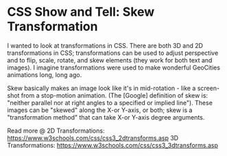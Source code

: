 # CSS Show and Tell: Skew Transformation

I wanted to look at transformations in CSS. There are both 3D and 2D transformations in CSS; transformations can be used to adjust perspective and to flip, scale, rotate, and skew elements (they work for both text and images). I imagine transformations were used to make wonderful GeoCities animations long, long ago. 

Skew basically makes an image look like it's in mid-rotation - like a screen-shot from a stop-motion animation. (The [Google] definition of skew is: "neither parallel nor at right angles to a specified or implied line"). These images can be "skewed" along the X-or Y-axis, or both; skew is a "transformation method" that can take X-or Y-axis degree arguments. 

Read more @ 
2D Transformations: https://www.w3schools.com/css/css3_2dtransforms.asp
3D Transformations: https://www.w3schools.com/css/css3_3dtransforms.asp
